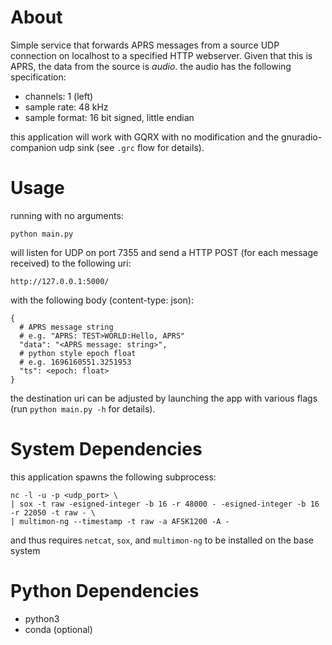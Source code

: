 # About

Simple service that forwards APRS messages from a source UDP connection on localhost to a
specified HTTP webserver. Given that this is APRS, the data from the source is _audio_. the
audio has the following specification:

* channels: 1 (left)
* sample rate: 48 kHz
* sample format: 16 bit signed, little endian

this application will work with GQRX with no modification and the gnuradio-companion udp sink (see `.grc` flow for details).

# Usage

running with no arguments:

```
python main.py
```

will listen for UDP on port 7355 and send a HTTP POST (for each message received) to the following uri:

```
http://127.0.0.1:5000/
```

with the following body (content-type: json):

```
{
  # APRS message string
  # e.g. "APRS: TEST>WORLD:Hello, APRS"
  "data": "<APRS message: string>",
  # python style epoch float
  # e.g. 1696160551.3251953
  "ts": <epoch: float>
}
```

the destination uri can be adjusted by launching the app with various flags (run `python main.py -h` for details).

# System Dependencies

this application spawns the following subprocess:

```
nc -l -u -p <udp_port> \
| sox -t raw -esigned-integer -b 16 -r 48000 - -esigned-integer -b 16 -r 22050 -t raw - \
| multimon-ng --timestamp -t raw -a AFSK1200 -A -
```

and thus requires `netcat`, `sox`, and `multimon-ng` to be installed on the base system

# Python Dependencies

* python3
* conda (optional)
